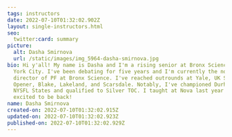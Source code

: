 ```yaml
---
tags: instructors
date: 2022-07-10T01:32:02.902Z
layout: single-instructors.html
seo:
  twitter:card: summary
picture:
  alt: Dasha Smirnova
  url: /static/images/img_5964-dasha-smirnova.jpg
bio: Hi y'all! My name is Dasha and I'm a rising senior at Bronx Science in New
  York City. I've been debating for five years and I'm currently the novice
  director of PF at Bronx Science. I've reached outrounds at Yale, UK Season
  Opener, Blake, Lakeland, and Scarsdale. Notably, I've championed Durham and
  NYSFL States and qualified to Silver TOC. I taught at Nova last year and I'm
  excited to be back!
name: Dasha Smirnova
created-on: 2022-07-10T01:32:02.915Z
updated-on: 2022-07-10T01:32:02.923Z
published-on: 2022-07-10T01:32:02.929Z
---
```

